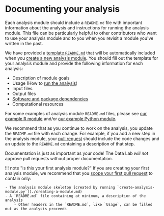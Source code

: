 # Documenting your analysis

Each analysis module should include a `README.md` file with important information about the analysis and instructions for running the analysis module.
This file can be particularly helpful to other contributors who want to use your analysis module and to you when you revisit a module you've written in the past.

We have provided a [template `README.md`](https://github.com/AlexsLemonade/OpenScPCA-analysis/blob/main/templates/analysis-module/README.md) that will be automatically included when you [create a new analysis module](./creating-a-module.md).
You should fill out the template for your analysis module and provide the following information for each analysis:

- Description of module goals
- Usage (How to [run the analysis](running-a-module.md))
- Input files
- Output files
- [Software and package dependencies](./module-dependencies.md)
- Computational resources

For some examples of analysis module `README.md` files, please see [our example R module](https://github.com/AlexsLemonade/OpenScPCA-analysis/blob/main/analyses/hello-R/README.md) and/or [our example Python module](https://github.com/AlexsLemonade/OpenScPCA-analysis/blob/main/analyses/hello-python/README.md).


We recommend that as you continue to work on the analysis, you update the `README.md` file with each change.
For example, if you add a new step in the analysis module, your [pull request](../creating-pull-requests/index.md) should include the code changes and an update to the `README.md` containing a description of that step.

Documentation is just as important as your code!
The Data Lab _will not_ approve pull requests without proper documentation. <!-- STUB_LINK for approving/reviewing PRs -->


!!! note "Is this your first analysis module?"
    If you are creating your first analysis module, we recommend that you [scope your first pull request](../creating-pull-requests/scoping-pull-requests.md) to contain only:

    - The analysis module skeleton [created by running `create-analysis-module.py`](./creating-a-module.md)
    - A `README.md` file containing at minimum, a description of the analysis
        - Other headers in the `README.md`, like `Usage`, can be filled out as the analysis proceeds
